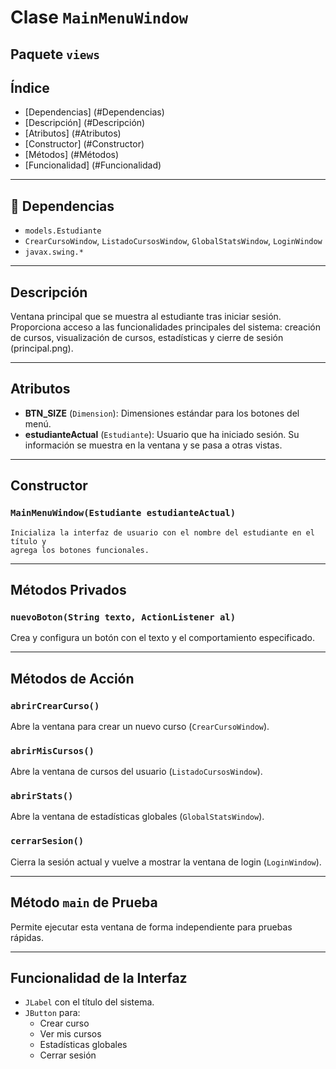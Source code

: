 
# Clase `MainMenuWindow`

## Paquete `views`  

  
## Índice

-   [Dependencias]	(#Dependencias)
-   [Descripción]	(#Descripción)
-   [Atributos]		(#Atributos)
-   [Constructor]	(#Constructor)
-   [Métodos]		(#Métodos)
-   [Funcionalidad]	(#Funcionalidad)


---

## 🔗 Dependencias

- `models.Estudiante`
- `CrearCursoWindow`, `ListadoCursosWindow`, `GlobalStatsWindow`, `LoginWindow`
- `javax.swing.*`


---

## Descripción

Ventana principal que se muestra al estudiante tras iniciar sesión. Proporciona acceso a las funcionalidades principales del sistema: creación de cursos, visualización de cursos, estadísticas y cierre de sesión (principal.png).


---

## Atributos

- **BTN_SIZE** (`Dimension`): Dimensiones estándar para los botones del menú.
- **estudianteActual** (`Estudiante`): Usuario que ha iniciado sesión. Su información se muestra en la ventana y se pasa a otras vistas.


---

## Constructor

### `MainMenuWindow(Estudiante estudianteActual)`
	
	Inicializa la interfaz de usuario con el nombre del estudiante en el título y
	agrega los botones funcionales.


---

## Métodos Privados

### `nuevoBoton(String texto, ActionListener al)`
Crea y configura un botón con el texto y el comportamiento especificado.

---

## Métodos de Acción

### `abrirCrearCurso()`
Abre la ventana para crear un nuevo curso (`CrearCursoWindow`).

### `abrirMisCursos()`
Abre la ventana de cursos del usuario (`ListadoCursosWindow`).

### `abrirStats()`
Abre la ventana de estadísticas globales (`GlobalStatsWindow`).

### `cerrarSesion()`
Cierra la sesión actual y vuelve a mostrar la ventana de login (`LoginWindow`).

---

## Método `main` de Prueba

Permite ejecutar esta ventana de forma independiente para pruebas rápidas.


---

## Funcionalidad de la Interfaz

- `JLabel` con el título del sistema.
- `JButton` para:
  - Crear curso
  - Ver mis cursos
  - Estadísticas globales
  - Cerrar sesión

